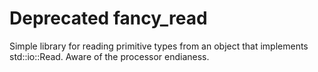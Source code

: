 # Deprecated fancy_read
Simple library for reading primitive types from an object that implements std::io::Read.
Aware of the processor endianess.
